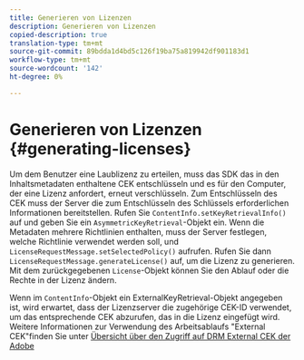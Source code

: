 ```yaml
---
title: Generieren von Lizenzen
description: Generieren von Lizenzen
copied-description: true
translation-type: tm+mt
source-git-commit: 89bdda1d4bd5c126f19ba75a819942df901183d1
workflow-type: tm+mt
source-wordcount: '142'
ht-degree: 0%

---
```



# Generieren von Lizenzen {#generating-licenses}

Um dem Benutzer eine Laublizenz zu erteilen, muss das SDK das in den Inhaltsmetadaten enthaltene CEK entschlüsseln und es für den Computer, der eine Lizenz anfordert, erneut verschlüsseln. Zum Entschlüsseln des CEK muss der Server die zum Entschlüsseln des Schlüssels erforderlichen Informationen bereitstellen. Rufen Sie `ContentInfo.setKeyRetrievalInfo()` auf und geben Sie ein `AsymmetricKeyRetrieval`-Objekt ein. Wenn die Metadaten mehrere Richtlinien enthalten, muss der Server festlegen, welche Richtlinie verwendet werden soll, und `LicenseRequestMessage.setSelectedPolicy()` aufrufen. Rufen Sie dann `LicenseRequestMessage.generateLicense()` auf, um die Lizenz zu generieren. Mit dem zurückgegebenen `License`-Objekt können Sie den Ablauf oder die Rechte in der Lizenz ändern.

Wenn im `ContentInfo`-Objekt ein ExternalKeyRetrieval-Objekt angegeben ist, wird erwartet, dass der Lizenzserver die zugehörige CEK-ID verwendet, um das entsprechende CEK abzurufen, das in die Lizenz eingefügt wird. Weitere Informationen zur Verwendung des Arbeitsablaufs &quot;External CEK&quot;finden Sie unter [Übersicht über den Zugriff auf DRM External CEK der Adobe](../../../aaxs-drm-xkey-mgmt/aaxs-drm-using-external-cek-overview.md)
